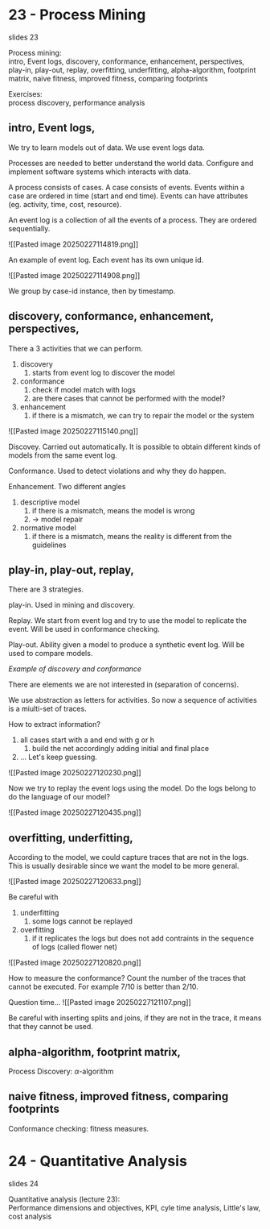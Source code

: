 # 23 - Process Mining
slides 23
  
Process mining:  
intro, Event logs, discovery, conformance, enhancement, perspectives, play-in, play-out, replay, overfitting, underfitting, alpha-algorithm, footprint matrix, naive fitness, improved fitness, comparing footprints

Exercises:  
process discovery, performance analysis


## intro, Event logs, 

We try to learn models out of data.
We use event logs data.

Processes are needed to better understand the world data.
Configure and implement software systems which interacts with data.

A process consists of cases.
A case consists of events.
Events within a case are ordered in time (start and end time).
Events can have attributes (eg. activity, time, cost, resource).

An event log is a collection of all the events of a process.
They are ordered sequentially.

![[Pasted image 20250227114819.png]]

An example of event log.
Each event has its own unique id.

![[Pasted image 20250227114908.png]]

We group by case-id instance, then by timestamp.

## discovery, conformance, enhancement, perspectives, 

There a 3 activities that we can perform.
1. discovery
	1. starts from event log to discover the model
2. conformance
	1. check if model match with logs
	2. are there cases that cannot be performed with the model?
3. enhancement
	1. if there is a mismatch, we can try to repair the model or the system

![[Pasted image 20250227115140.png]]

Discovey.
Carried out automatically.
It is possible to obtain different kinds of models from the same event log.

Conformance.
Used to detect violations and why they do happen.

Enhancement.
Two different angles
1. descriptive model
	1. if there is a mismatch, means the model is wrong
	2. -> model repair
2. normative model
	1. if there is a mismatch, means the reality is different from the guidelines

## play-in, play-out, replay, 
There are 3 strategies.

play-in.
Used in mining and discovery.

Replay.
We start from event log and try to use the model to replicate the event.
Will be used in conformance checking.

Play-out.
Ability given a model to produce a synthetic event log.
Will be used to compare models.

*Example of discovery and conformance*

There are elements we are not interested in (separation of concerns).

We use abstraction as letters for activities.
So now a sequence of activities is a miulti-set of traces.

How to extract information?
1. all cases start with a and end with g or h
	1. build the net accordingly adding initial and final place
2. ...
Let's keep guessing.

![[Pasted image 20250227120230.png]]

Now we try to replay the event logs using the model.
Do the logs belong to do the language of our model?

![[Pasted image 20250227120435.png]]

## overfitting, underfitting, 

According to the model, we could capture traces that are not in the logs. This is usually desirable since we want the model to be more general.

![[Pasted image 20250227120633.png]]

Be careful with
1. underfitting
	1. some logs cannot be replayed
2. overfitting
	1. if it replicates the logs but does not add contraints in the sequence of logs (called flower net)

![[Pasted image 20250227120820.png]]

How to measure the conformance?
Count the number of the traces that cannot be executed.
For example 7/10 is better than 2/10.

Question time...
![[Pasted image 20250227121107.png]]

Be careful with inserting splits and joins, if they are not in the trace, it means that they cannot be used.

## alpha-algorithm, footprint matrix,
Process Discovery: $\alpha$-algorithm






## naive fitness, improved fitness, comparing footprints
Conformance checking: fitness measures.











# 24 - Quantitative Analysis
slides 24

Quantitative analysis (lecture 23):  
Performance dimensions and objectives, KPI, cyle time analysis, Little's law, cost analysis
